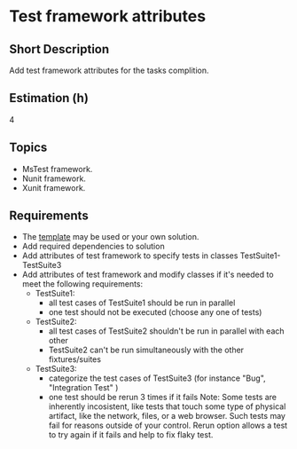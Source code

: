 # Test framework attributes

## Short Description

Add test framework attributes for the tasks complition.

## Estimation (h)

4

## Topics

* MsTest framework.
* Nunit framework.
* Xunit framework.

## Requirements

* The [template](./assets/test-framework-template.zip "Download template") may be used or your own solution.
* Add required dependencies to solution
* Add attributes of test framework to specify tests in classes TestSuite1-TestSuite3
* Add attributes of test framework and modify classes if it's needed to meet the following requirements:
  * TestSuite1:
    * all test cases of TestSuite1 should be run in parallel
    * one test should not be executed (choose any one of tests)
  * TestSuite2:
    * all test cases of TestSuite2 shouldn't be run in parallel with each other
    * TestSuite2 can't be run simultaneously with the other fixtures/suites
  * TestSuite3:
    * categorize the test cases of TestSuite3 (for instance "Bug", "Integration Test" )
    * one test should be rerun 3 times if it fails Note: Some tests are inherently incosistent, like tests that touch
      some type of physical artifact, like the network, files, or a web browser. Such tests may fail for reasons outside
      of your control. Rerun option allows a test to try again if it fails and help to fix flaky test.
